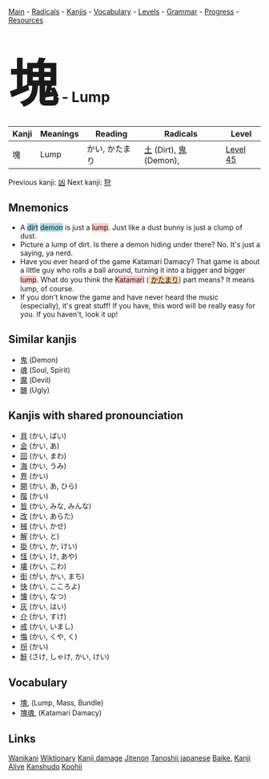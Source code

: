 <style> bigfont {font-size: 100px}</style>
[Main](../README.md) -
[Radicals](../radicals.md) -
[Kanjis](../kanjis.md) -
[Vocabulary](../vocabulary.md) -
[Levels](../levels.md) -
[Grammar](../grammar.md) - 
[Progress](../progress.md) -
[Resources](../resources.md)
# <bigfont> 塊</bigfont> - Lump 

| Kanji | Meanings | Reading | Radicals | Level |
| --- | --- | --- | --- | --- |
| 塊 | Lump | かい, かたまり | [土](../radicals/土.md) (Dirt), [鬼](../radicals/鬼.md) (Demon),  | [Level 45](../levels/wk_level45.md) |

Previous kanji: [凶](凶.md) Next kanji: [狩](狩.md) 

## Mnemonics
 * A <span style="background-color:#ADD8E6"> dirt</span> <span style="background-color:#ADD8E6"> demon</span> is just a <span style="background-color:#ffcccb"> lump</span>. Just like a dust bunny is just a clump of dust.
* Picture a lump of dirt. Is there a demon hiding under there? No. It's just a saying, ya nerd.
* Have you ever heard of the game Katamari Damacy? That game is about a little guy who rolls a ball around, turning it into a bigger and bigger <span style="background-color:#ffcccb"> lump</span>. What do you think the <span style="background-color:#ffcccb"> Katamari</span> (<span style="background-color:#fed8b1"> [かたまり](https://jisho.org/search/かたまり)</span>) part means? It means lump, of course.
* If you don't know the game and have never heard the music (especially), it's great stuff! If you have, this word will be really easy for you. If you haven't, look it up!


## Similar kanjis
 * [鬼](鬼.md) (Demon)
* [魂](魂.md) (Soul, Spirit)
* [魔](魔.md) (Devil)
* [醜](醜.md) (Ugly)



## Kanjis with shared pronounciation
 * [貝](貝.md) (かい, ばい)
* [会](会.md) (かい, あ)
* [回](回.md) (かい, まわ)
* [海](海.md) (かい, うみ)
* [界](界.md) (かい)
* [開](開.md) (かい, あ, ひら)
* [階](階.md) (かい)
* [皆](皆.md) (かい, みな, みんな)
* [改](改.md) (かい, あらた)
* [械](械.md) (かい, かせ)
* [解](解.md) (かい, と)
* [掛](掛.md) (かい, か, けい)
* [怪](怪.md) (かい, け, あや)
* [壊](壊.md) (かい, こわ)
* [街](街.md) (がい, かい, まち)
* [快](快.md) (かい, こころよ)
* [懐](懐.md) (かい, なつ)
* [灰](灰.md) (かい, はい)
* [介](介.md) (かい, すけ)
* [戒](戒.md) (かい, いまし)
* [悔](悔.md) (かい, くや, く)
* [拐](拐.md) (かい)
* [鮭](鮭.md) (さけ, しゃけ, かい, けい)



## Vocabulary
 * [塊](../vocabulary/塊.md), (Lump, Mass, Bundle)
* [塊魂](../vocabulary/塊.md), (Katamari Damacy)




## Links 


[Wanikani](https://www.wanikani.com/kanji/塊)
[Wiktionary](https://en.wiktionary.org/wiki/塊)
[Kanji damage](http://www.kanjidamage.com/kanji/search?utf8=✓&q=塊)
[Jitenon](https://jitenon.com/kanji/塊)
[Tanoshii japanese](https://www.tanoshiijapanese.com/dictionary/kanji.cfm?k=塊)
[Baike](https://baike.baidu.com/item/塊),
[Kanji Alive](https://app.kanjialive.com/塊)
[Kanshudo](https://www.kanshudo.com/searchmn?q=塊)
[Koohii](https://kanji.koohii.com/study/kanji/塊)
